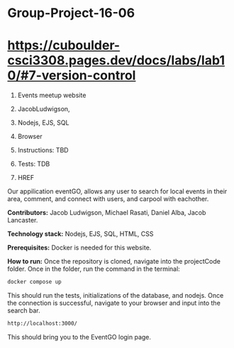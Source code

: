 # Group-Project-16-06

# https://cuboulder-csci3308.pages.dev/docs/labs/lab10/#7-version-control


1. Events meetup website

2. JacobLudwigson,

3. Nodejs, EJS, SQL

4. Browser

5. Instructions: TBD

6. Tests: TDB

7. HREF

Our appilication eventGO, allows any user to search for local events in their area, comment, and connect with users, and carpool with eachother. 

**Contributors:** Jacob Ludwigson, Michael Rasati, Daniel Alba, Jacob Lancaster.

**Technology stack:** Nodejs, EJS, SQL, HTML, CSS

**Prerequisites:** Docker is needed for this website.

**How to run:**
Once the repository is cloned, navigate into the projectCode folder. 
Once in the folder, run the command in the terminal:
```bash 
docker compose up
```
This should run the tests, initializations of the database, and nodejs. 
Once the connection is successful, navigate to your browser and input into the search bar. 
```bash
http://localhost:3000/
```
This should bring you to the EventGO login page. 


